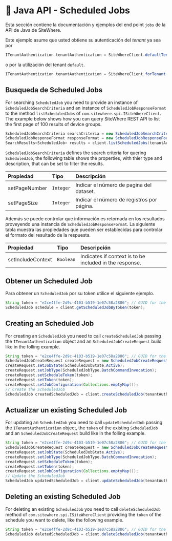 # :book: Java API - Scheduled Jobs

<Seo/>

Esta sección contiene la documentación y ejemplos del end point `jobs` de la API de Java de SiteWhere.

Este ejemplo asume que usted obtiene su autenticación del *tenant* ya sea por

```java
ITenantAuthentication tenantAuthentication = SiteWhereClient.defaultTenant();
```

o por la utilización del tenant `default`.

```java
ITenantAuthentication tenantAuthentication = SiteWhereClient.forTenant("token", "auth");
```

## Busqueda de Scheduled Jobs

For searching `ScheduledJob` you need to provide an instance of `ScheduledJobSearchCriteria` and
an instance of `ScheduledJobResponseFormat` to the method  `listScheduledJobs` of `com.sitewhere.spi.ISiteWhereClient`.
The example below shows how you can query SiteWhere REST API to list the first page of 100 results of device groups.

```java
ScheduledJobSearchCriteria searchCriteria = new ScheduledJobSearchCriteria(1, 100);
ScheduledJobResponseFormat responseFormat = new ScheduledJobResponseFormat();
SearchResults<ScheduledJob> results = client.listScheduledJobs(tenantAuthentication, searchCriteria, responseFormat);
```

`ScheduledJobSearchCriteria` defines the search criteria for quering `ScheduledJob`, the following table shows the properties, with 
thier type and description, that can be set to filter the results.

| Propiedad              | Tipo        | Descripción                                                    |
|:-----------------------|:------------|:---------------------------------------------------------------|
| setPageNumber          | `Integer`   | Indicar el número de pagina del dataset.                       |
| setPageSize            | `Integer`   | Indicar el número de registros por página.                     |

Además se puede controlar que información es retornada en los resultados proveyendo una instancia de
`ScheduledJobResponseFormat`. La siguiente tabla muestra las propiedades que pueden ser establecidas para controlar
el formato del resultado de la respuesta.

| Propiedad              | Tipo        | Descripción                                                    |
|:-----------------------|:------------|:---------------------------------------------------------------|
| setIncludeContext      | `Boolean`   | Indicates if context is to be included in the response.        |

## Obtener un Scheduled Job

Para obtener un `ScheduledJob` por su token utilice el siguiente ejemplo.

```java
String token = "e2ce4ffe-2d9c-4103-b519-1e07c58a2886"; // GUID for the ScheduledJob
ScheduledJob schedule = client.getScheduledJobByToken(token);
```

## Creating an Scheduled Job

For creating an `ScheduledJob` you need to call `createScheduledJob` passing the `ITenantAuthentication` object and an
`ScheduledJobCreateRequest` build like in the folling example.

```java
String token = "e2ce4ffe-2d9c-4103-b519-1e07c58a2886"; // GUID for the ScheduledJob
ScheduledJobCreateRequest createRequest = new ScheduledJobCreateRequest();
createRequest.setJobState(ScheduledJobState.Active);
createRequest.setJobType(ScheduledJobType.BatchCommandInvocation);
createRequest.setScheduleToken(token);
createRequest.setToken(token);
createRequest.setJobConfiguration(Collections.emptyMap());
// Create the ScheduledJob
ScheduledJob createdScheduledJob = client.createScheduledJob(tenantAuthentication, createRequest);
```

## Actualizar un existing Scheduled Job

For updating an `ScheduledJob` you need to call `updateScheduledJob` passing the `ITenantAuthentication` object,
the `token` of the existing `ScheduledJob` and an `ScheduledJobCreateRequest` build like in the folling example.

```java
String token = "e2ce4ffe-2d9c-4103-b519-1e07c58a2886"; // GUID for the ScheduledJob
ScheduledJobCreateRequest createRequest = new ScheduledJobCreateRequest();
createRequest.setJobState(ScheduledJobState.Active);
createRequest.setJobType(ScheduledJobType.BatchCommandInvocation);
createRequest.setScheduleToken(token);
createRequest.setToken(token);
createRequest.setJobConfiguration(Collections.emptyMap());
// Update the ScheduledJob
ScheduledJob updatedScheduledJob = client.updateScheduledJob(tenantAuthentication, token, updateRequest);
```

## Deleting an existing Scheduled Job

For deleting an existing `ScheduledJob` you need to call `deleteScheduledJob` method of `com.sitewhere.spi.ISiteWhereClient`
providing the `token` of the schedule you want to delete, like the following example.

```java
String token = "e2ce4ffe-2d9c-4103-b519-1e07c58a2886"; // GUID for the ScheduledJob
ScheduledJob deletedScheduledJob = client.deleteScheduledJob(tenantAuthentication, token);
```
